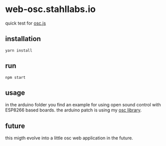 # web-osc.stahllabs.io

quick test for [osc.js](https://github.com/colinbdclark/osc.js/)

## installation

    yarn install

## run
    
    npm start

## usage

in the arduino folder you find an example for using open sound control with ESP8266 based boards. the arduino patch is using my [osc library](https://github.com/stahlnow/OSCLib-for-ESP8266).

## future

this migth evolve into a little osc web application in the future.
